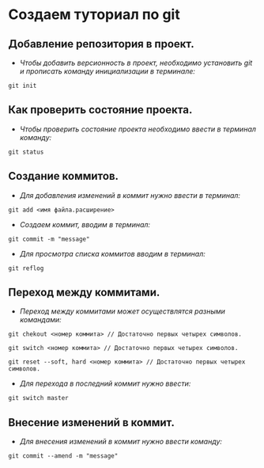 # Создаем туториал по git

## Добавление репозитория в проект.

- *Чтобы добавить версионность в проект, необходимо установить *git* и прописать команду инициализации в терминале:*

```fix
git init
```

## Как проверить состояние проекта.

- *Чтобы проверить состояние проекта необходимо ввести в терминал команду:*

```fix
git status
```
## Создание коммитов.

- *Для добавления изменений в коммит нужно ввести в терминал:*

```fix
git add <имя файла.расширение>
```
- *Создаем коммит, вводим в терминал:*

```fix
git commit -m "message"
```
- *Для просмотра списка коммитов вводим в терминал:*

```fix
git reflog
```

## Переход между коммитами.
- *Переход между коммитами может осуществлятся разными командами:*
```fix
git chekout <номер коммита> // Достаточно первых четырех символов.

git switch <номер коммита> // Достаточно первых четырех символов.

git reset --soft, hard <номер коммита> // Достаточно первых четырех символов.
```
- *Для перехода в последний коммит нужно ввести:*

```fix
git switch master
```
## Внесение изменений в коммит.
- *Для внесения изменений в коммит нужно ввести команду:*
```fix
git commit --amend -m "message"
```